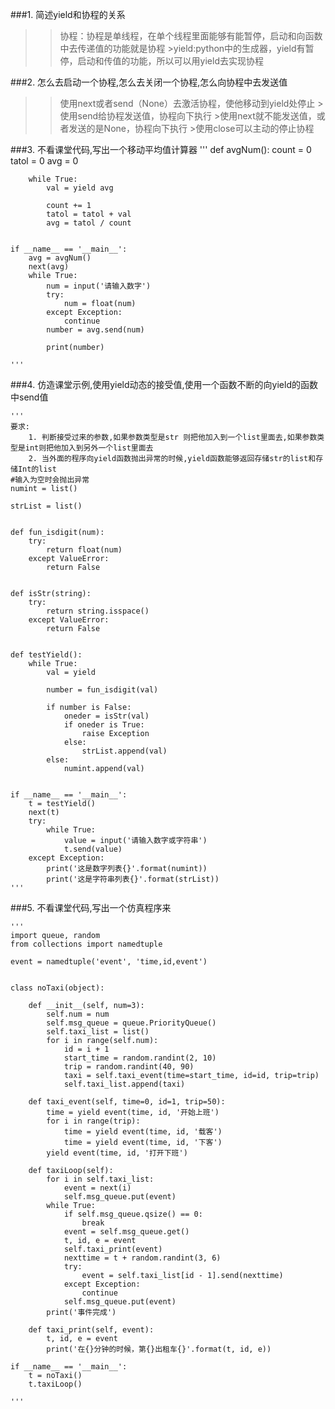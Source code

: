 ###1. 简述yield和协程的关系

>    >协程：协程是单线程，在单个线程里面能够有能暂停，启动和向函数中去传递值的功能就是协程
    >yield:python中的生成器，yield有暂停，启动和传值的功能，所以可以用yield去实现协程
    
    
###2. 怎么去启动一个协程,怎么去关闭一个协程,怎么向协程中去发送值

>    >使用next或者send（None）去激活协程，使他移动到yield处停止
    >使用send给协程发送值，协程向下执行
    >使用next就不能发送值，或者发送的是None，协程向下执行
    >使用close可以主动的停止协程
    
    
###3. 不看课堂代码,写出一个移动平均值计算器
    '''
    def avgNum():
        count = 0
        tatol = 0
        avg = 0
    
        while True:
            val = yield avg
    
            count += 1
            tatol = tatol + val
            avg = tatol / count


    if __name__ == '__main__':
        avg = avgNum()
        next(avg)
        while True:
            num = input('请输入数字')
            try:
                num = float(num)
            except Exception:
                continue
            number = avg.send(num)
    
            print(number)

    '''

###4. 仿造课堂示例,使用yield动态的接受值,使用一个函数不断的向yield的函数中send值
    
    
    '''
	要求:
		1. 判断接受过来的参数,如果参数类型是str 则把他加入到一个list里面去,如果参数类型是int则把他加入到另外一个list里面去
		2. 当外面的程序向yield函数抛出异常的时候,yield函数能够返回存储str的list和存储Int的list	
	#输入为空时会抛出异常	
	numint = list()

    strList = list()
    
    
    def fun_isdigit(num):
        try:
            return float(num)
        except ValueError:
            return False
    
    
    def isStr(string):
        try:
            return string.isspace()
        except ValueError:
            return False
    
    
    def testYield():
        while True:
            val = yield
    
            number = fun_isdigit(val)
    
            if number is False:
                oneder = isStr(val)
                if oneder is True:
                    raise Exception
                else:
                    strList.append(val)
            else:
                numint.append(val)
    
    
    if __name__ == '__main__':
        t = testYield()
        next(t)
        try:
            while True:
                value = input('请输入数字或字符串')
                t.send(value)
        except Exception:
            print('这是数字列表{}'.format(numint))
            print('这是字符串列表{}'.format(strList))
    '''
    
###5. 不看课堂代码,写出一个仿真程序来

    '''
    import queue, random
    from collections import namedtuple
    
    event = namedtuple('event', 'time,id,event')
    
    
    class noTaxi(object):
    
        def __init__(self, num=3):
            self.num = num
            self.msg_queue = queue.PriorityQueue()
            self.taxi_list = list()
            for i in range(self.num):
                id = i + 1
                start_time = random.randint(2, 10)
                trip = random.randint(40, 90)
                taxi = self.taxi_event(time=start_time, id=id, trip=trip)
                self.taxi_list.append(taxi)
    
        def taxi_event(self, time=0, id=1, trip=50):
            time = yield event(time, id, '开始上班')
            for i in range(trip):
                time = yield event(time, id, '载客')
                time = yield event(time, id, '下客')
            yield event(time, id, '打开下班')
    
        def taxiLoop(self):
            for i in self.taxi_list:
                event = next(i)
                self.msg_queue.put(event)
            while True:
                if self.msg_queue.qsize() == 0:
                    break
                event = self.msg_queue.get()
                t, id, e = event
                self.taxi_print(event)
                nexttime = t + random.randint(3, 6)
                try:
                    event = self.taxi_list[id - 1].send(nexttime)
                except Exception:
                    continue
                self.msg_queue.put(event)
            print('事件完成')
    
        def taxi_print(self, event):
            t, id, e = event
            print('在{}分钟的时候，第{}出租车{}'.format(t, id, e))
    
    if __name__ == '__main__':
        t = noTaxi()
        t.taxiLoop()

    '''
